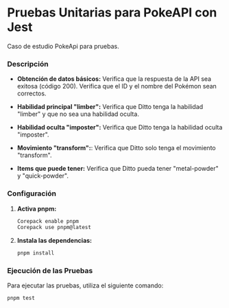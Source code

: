 # Pruebas Unitarias para PokeAPI con Jest

Caso de estudio PokeApi para pruebas.

### Descripción

- **Obtención de datos básicos:** Verifica que la respuesta de la API sea exitosa (código 200). Verifica que el ID y el nombre del Pokémon sean correctos.

- **Habilidad principal "limber":** Verifica que Ditto tenga la habilidad "limber" y que no sea una habilidad oculta.

- **Habilidad oculta "imposter":** Verifica que Ditto tenga la habilidad oculta "imposter".

- **Movimiento "transform":**: Verifica que Ditto solo tenga el movimiento "transform".

- **Items que puede tener:** Verifica que Ditto pueda tener "metal-powder" y "quick-powder".

### Configuración

1.  **Activa pnpm:**

    ```bash
    Corepack enable pnpm
    Corepack use pnpm@latest
    ```

2.  **Instala las dependencias:**

    ```bash
    pnpm install
    ```

### Ejecución de las Pruebas

Para ejecutar las pruebas, utiliza el siguiente comando:

```bash
pnpm test